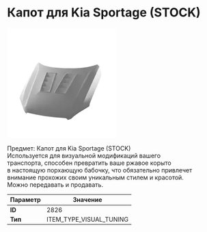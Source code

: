 # Капот для Kia Sportage (STOCK)

![Item Image](../img/2826.webp?raw=true)

Предмет: Капот для Kia Sportage (STOCK)<br>Используется для визуальной модификаций вашего<br>транспорта, способен превратить ваше ржавое корыто<br>в настоящую порхающую бабочку, что обязательно привлечет<br>внимание прохожих своим уникальным стилем и красотой.<br>Можно передавать и продавать.


| Параметр | Значение |
|----------|----------|
| **ID** | 2826 |
| **Тип** | ITEM_TYPE_VISUAL_TUNING |


